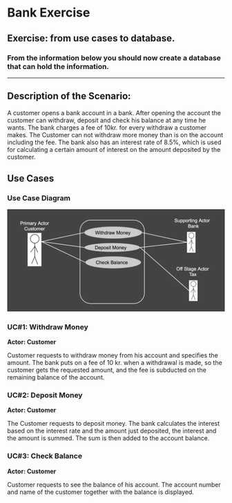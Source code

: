 # Bank Exercise
## Exercise: from use cases to database.    
### From the information below you should now create a database that can  hold the information.

<hr>

## Description of the Scenario:
  
A customer opens a bank account in a bank.
After opening the account the customer can withdraw, deposit and check his balance at any time he wants. The bank charges a fee of 10kr. for every withdraw a customer makes. The Customer can not withdraw more money than is on the account including the fee. The bank also has an interest rate of 8.5%, which is used for calculating a certain amount of interest on the amount deposited by the customer.

## Use Cases

### Use Case Diagram

![](https://github.com/Dat17i/09_bank_exercise/blob/master/src/Screen%20Shot%202018-03-21%20at%2020.59.29.png)

### UC#1: Withdraw Money
**Actor: Customer**    

Customer requests to withdraw money from his account and specifies the amount. 
The bank puts on a fee of 10 kr. when a withdrawal is made, so the customer gets the requested amount, and the fee is subducted on the remaining balance of the account. 

### UC#2: Deposit Money
**Actor: Customer**   

The Customer requests to deposit money. The bank calculates the interest based on the interest rate and the amount just deposited, the interest and the amount is summed. The sum is then added to the account balance.

### UC#3: Check Balance
**Actor: Customer**    

Customer requests to see the balance of his account. 
The account number and name of the customer together with the balance is displayed.



  
